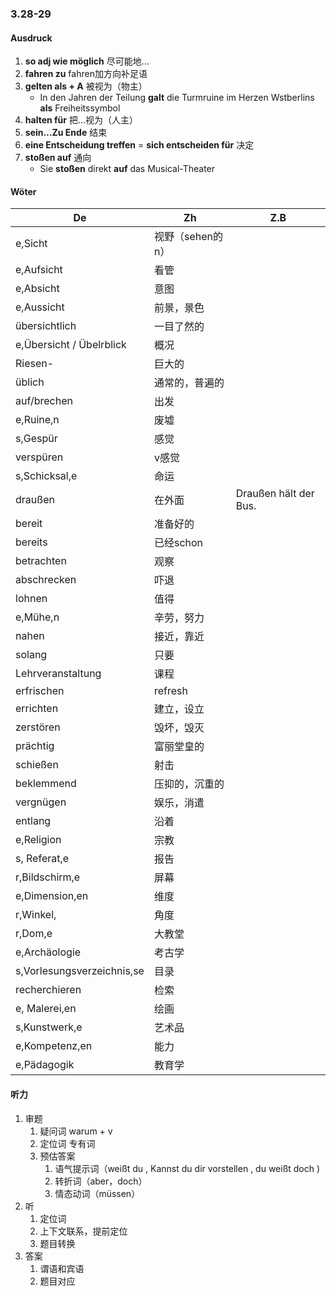 ### 3.28-29

#### Ausdruck

1. **so adj wie möglich**	尽可能地…
2. **fahren zu**	fahren加方向补足语
3. **gelten als + A**	被视为（物主）
   * In den Jahren der Teilung **galt** die Turmruine im Herzen Wstberlins **als** Freiheitssymbol
4. **halten für**	把…视为（人主）
5. **sein…Zu Ende**	结束
6. **eine Entscheidung treffen** = **sich entscheiden für**	决定
7. **stoßen auf**	通向
   * Sie **stoßen** direkt **auf** das Musical-Theater

#### Wöter

| De                         | Zh               | Z.B                   |
| -------------------------- | ---------------- | --------------------- |
| e,Sicht                    | 视野（sehen的n） |                       |
| e,Aufsicht                 | 看管             |                       |
| e,Absicht                  | 意图             |                       |
| e,Aussicht                 | 前景，景色       |                       |
| übersichtlich              | 一目了然的       |                       |
| e,Übersicht / Übelrblick   | 概况             |                       |
| Riesen-                    | 巨大的           |                       |
| üblich                     | 通常的，普遍的   |                       |
| auf/brechen                | 出发             |                       |
| e,Ruine,n                  | 废墟             |                       |
| s,Gespür                   | 感觉             |                       |
| verspüren                  | v感觉            |                       |
| s,Schicksal,e              | 命运             |                       |
| draußen                    | 在外面           | Draußen hält der Bus. |
| bereit                     | 准备好的         |                       |
| bereits                    | 已经schon        |                       |
| betrachten                 | 观察             |                       |
| abschrecken                | 吓退             |                       |
| lohnen                     | 值得             |                       |
| e,Mühe,n                   | 辛劳，努力       |                       |
| nahen                      | 接近，靠近       |                       |
| solang                     | 只要             |                       |
| Lehrveranstaltung          | 课程             |                       |
| erfrischen                 | refresh          |                       |
| errichten                  | 建立，设立       |                       |
| zerstören                  | 毁坏，毁灭       |                       |
| prächtig                   | 富丽堂皇的       |                       |
| schießen                   | 射击             |                       |
| beklemmend                 | 压抑的，沉重的   |                       |
| vergnügen                  | 娱乐，消遣       |                       |
| entlang                    | 沿着             |                       |
| e,Religion                 | 宗教             |                       |
| s, Referat,e               | 报告             |                       |
| r,Bildschirm,e             | 屏幕             |                       |
| e,Dimension,en             | 维度             |                       |
| r,Winkel,                  | 角度             |                       |
| r,Dom,e                    | 大教堂           |                       |
| e,Archäologie              | 考古学           |                       |
| s,Vorlesungsverzeichnis,se | 目录             |                       |
| recherchieren              | 检索             |                       |
| e, Malerei,en              | 绘画             |                       |
| s,Kunstwerk,e              | 艺术品           |                       |
| e,Kompetenz,en             | 能力             |                       |
| e,Pädagogik                | 教育学           |                       |



#### 听力

1. 审题
   1. 疑问词	warum + v
   2. 定位词	专有词
   3. 预估答案
      1. 语气提示词（weißt du , Kannst du dir vorstellen , du weißt doch )
      2. 转折词（aber，doch）
      3. 情态动词（müssen）
2. 听
   1. 定位词
   2. 上下文联系，提前定位
   3. 题目转换
3. 答案
   1. 谓语和宾语
   2. 题目对应

